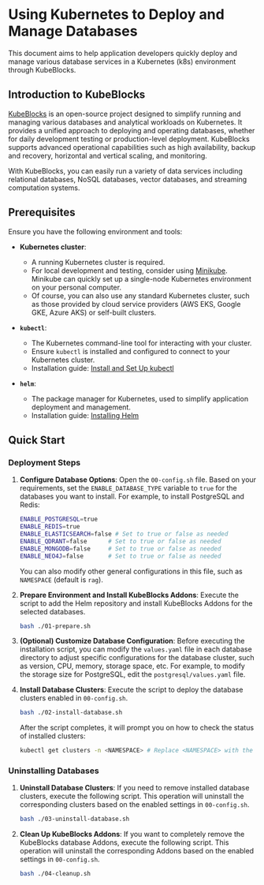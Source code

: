 # Using Kubernetes to Deploy and Manage Databases

This document aims to help application developers quickly deploy and manage various database services in a Kubernetes (k8s) environment through KubeBlocks.

## Introduction to KubeBlocks

[KubeBlocks](https://kubeblocks.io/) is an open-source project designed to simplify running and managing various databases and analytical workloads on Kubernetes. It provides a unified approach to deploying and operating databases, whether for daily development testing or production-level deployment. KubeBlocks supports advanced operational capabilities such as high availability, backup and recovery, horizontal and vertical scaling, and monitoring.

With KubeBlocks, you can easily run a variety of data services including relational databases, NoSQL databases, vector databases, and streaming computation systems.

## Prerequisites

Ensure you have the following environment and tools:

* **Kubernetes cluster**:
    * A running Kubernetes cluster is required.
    * For local development and testing, consider using [Minikube](https://minikube.sigs.k8s.io/docs/start/). Minikube can quickly set up a single-node Kubernetes environment on your personal computer.
    * Of course, you can also use any standard Kubernetes cluster, such as those provided by cloud service providers (AWS EKS, Google GKE, Azure AKS) or self-built clusters.

* **`kubectl`**:
    * The Kubernetes command-line tool for interacting with your cluster.
    * Ensure `kubectl` is installed and configured to connect to your Kubernetes cluster.
    * Installation guide: [Install and Set Up kubectl](https://kubernetes.io/docs/tasks/tools/install-kubectl/)

* **`helm`**:
    * The package manager for Kubernetes, used to simplify application deployment and management.
    * Installation guide: [Installing Helm](https://helm.sh/docs/intro/install/)

## Quick Start

### Deployment Steps

1. **Configure Database Options**:
   Open the `00-config.sh` file. Based on your requirements, set the `ENABLE_DATABASE_TYPE` variable to `true` for the databases you want to install. For example, to install PostgreSQL and Redis:

   ```bash
   ENABLE_POSTGRESQL=true
   ENABLE_REDIS=true
   ENABLE_ELASTICSEARCH=false # Set to true or false as needed
   ENABLE_QDRANT=false      # Set to true or false as needed
   ENABLE_MONGODB=false     # Set to true or false as needed
   ENABLE_NEO4J=false       # Set to true or false as needed
   ```
   You can also modify other general configurations in this file, such as `NAMESPACE` (default is `rag`).

2. **Prepare Environment and Install KubeBlocks Addons**:
   Execute the script to add the Helm repository and install KubeBlocks Addons for the selected databases.

   ```bash
   bash ./01-prepare.sh
   ```

3. **(Optional) Customize Database Configuration**:
   Before executing the installation script, you can modify the `values.yaml` file in each database directory to adjust specific configurations for the database cluster, such as version, CPU, memory, storage space, etc. For example, to modify the storage size for PostgreSQL, edit the `postgresql/values.yaml` file.

4. **Install Database Clusters**:
   Execute the script to deploy the database clusters enabled in `00-config.sh`.

   ```bash
   bash ./02-install-database.sh
   ```
   After the script completes, it will prompt you on how to check the status of installed clusters:
   ```bash
   kubectl get clusters -n <NAMESPACE> # Replace <NAMESPACE> with the namespace configured in 00-config.sh
   ```

### Uninstalling Databases

1. **Uninstall Database Clusters**:
   If you need to remove installed database clusters, execute the following script. This operation will uninstall the corresponding clusters based on the enabled settings in `00-config.sh`.

   ```bash
   bash ./03-uninstall-database.sh
   ```

2. **Clean Up KubeBlocks Addons**:
   If you want to completely remove the KubeBlocks database Addons, execute the following script. This operation will uninstall the corresponding Addons based on the enabled settings in `00-config.sh`.

   ```bash
   bash ./04-cleanup.sh
   ```